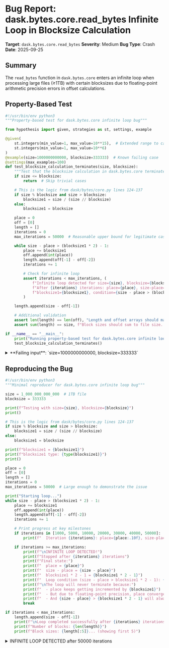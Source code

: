 # Bug Report: dask.bytes.core.read_bytes Infinite Loop in Blocksize Calculation

**Target**: `dask.bytes.core.read_bytes`
**Severity**: Medium
**Bug Type**: Crash
**Date**: 2025-09-25

## Summary

The `read_bytes` function in `dask.bytes.core` enters an infinite loop when processing large files (≥1TB) with certain blocksizes due to floating-point arithmetic precision errors in offset calculations.

## Property-Based Test

```python
#!/usr/bin/env python3
"""Property-based test for dask.bytes.core infinite loop bug"""

from hypothesis import given, strategies as st, settings, example

@given(
    st.integers(min_value=1, max_value=10**15),  # Extended range to catch the bug
    st.integers(min_value=1, max_value=10**6)
)
@example(size=1000000000000, blocksize=333333)  # Known failing case
@settings(max_examples=100)
def test_blocksize_calculation_terminates(size, blocksize):
    """Test that the blocksize calculation in dask.bytes.core terminates"""
    if size <= blocksize:
        return  # Skip trivial cases

    # This is the logic from dask/bytes/core.py lines 124-137
    if size % blocksize and size > blocksize:
        blocksize1 = size / (size // blocksize)
    else:
        blocksize1 = blocksize

    place = 0
    off = [0]
    length = []
    iterations = 0
    max_iterations = 50000  # Reasonable upper bound for legitimate cases

    while size - place > (blocksize1 * 2) - 1:
        place += blocksize1
        off.append(int(place))
        length.append(off[-1] - off[-2])
        iterations += 1

        # Check for infinite loop
        assert iterations < max_iterations, (
            f"Infinite loop detected for size={size}, blocksize={blocksize}. "
            f"After {iterations} iterations: place={place}, size-place={size-place}, "
            f"blocksize1={blocksize1}, condition={size - place > (blocksize1 * 2) - 1}"
        )

    length.append(size - off[-1])

    # Additional validation
    assert len(length) == len(off), "Length and offset arrays should match"
    assert sum(length) == size, f"Block sizes should sum to file size. Got {sum(length)} != {size}"

if __name__ == "__main__":
    print("Running property-based test for dask.bytes.core infinite loop bug...")
    test_blocksize_calculation_terminates()
```

<details>

<summary>
**Failing input**: `size=1000000000000, blocksize=333333`
</summary>
```
Running property-based test for dask.bytes.core infinite loop bug...
Traceback (most recent call last):
  File "/home/npc/pbt/agentic-pbt/worker_/20/hypo.py", line 50, in <module>
    test_blocksize_calculation_terminates()
    ~~~~~~~~~~~~~~~~~~~~~~~~~~~~~~~~~~~~~^^
  File "/home/npc/pbt/agentic-pbt/worker_/20/hypo.py", line 7, in test_blocksize_calculation_terminates
    st.integers(min_value=1, max_value=10**15),  # Extended range to catch the bug
               ^^^
  File "/home/npc/miniconda/lib/python3.13/site-packages/hypothesis/core.py", line 2062, in wrapped_test
    _raise_to_user(errors, state.settings, [], " in explicit examples")
    ~~~~~~~~~~~~~~^^^^^^^^^^^^^^^^^^^^^^^^^^^^^^^^^^^^^^^^^^^^^^^^^^^^^
  File "/home/npc/miniconda/lib/python3.13/site-packages/hypothesis/core.py", line 1613, in _raise_to_user
    raise the_error_hypothesis_found
  File "/home/npc/pbt/agentic-pbt/worker_/20/hypo.py", line 36, in test_blocksize_calculation_terminates
    assert iterations < max_iterations, (
           ^^^^^^^^^^^^^^^^^^^^^^^^^^^
AssertionError: Infinite loop detected for size=1000000000000, blocksize=333333. After 50000 iterations: place=16666650000.004969, size-place=983333349999.995, blocksize1=333333.00000033336, condition=True
Falsifying explicit example: test_blocksize_calculation_terminates(
    size=1_000_000_000_000,
    blocksize=333333,
)
```
</details>

## Reproducing the Bug

```python
#!/usr/bin/env python3
"""Minimal reproducer for dask.bytes.core infinite loop bug"""

size = 1_000_000_000_000  # 1TB file
blocksize = 333333

print(f"Testing with size={size}, blocksize={blocksize}")
print()

# This is the logic from dask/bytes/core.py lines 124-137
if size % blocksize and size > blocksize:
    blocksize1 = size / (size // blocksize)
else:
    blocksize1 = blocksize

print(f"blocksize1 = {blocksize1}")
print(f"blocksize1 type: {type(blocksize1)}")
print()

place = 0
off = [0]
length = []
iterations = 0
max_iterations = 50000  # Large enough to demonstrate the issue

print("Starting loop...")
while size - place > (blocksize1 * 2) - 1:
    place += blocksize1
    off.append(int(place))
    length.append(off[-1] - off[-2])
    iterations += 1

    # Print progress at key milestones
    if iterations in [1000, 5000, 10000, 20000, 30000, 40000, 50000]:
        print(f"  Iteration {iterations}: place={place:.10f}, size-place={size-place:.10f}")

    if iterations >= max_iterations:
        print(f"\nINFINITE LOOP DETECTED!")
        print(f"Stopped after {iterations} iterations")
        print(f"Final state:")
        print(f"  place = {place}")
        print(f"  size - place = {size - place}")
        print(f"  blocksize1 * 2 - 1 = {blocksize1 * 2 - 1}")
        print(f"  Loop condition (size - place > blocksize1 * 2 - 1): {size - place > (blocksize1 * 2) - 1}")
        print(f"\nThe loop will never terminate because:")
        print(f"  - place keeps getting incremented by {blocksize1}")
        print(f"  - But due to floating-point precision, place converges to {place}")
        print(f"  - And {size - place} > {blocksize1 * 2 - 1} will always be True")
        break

if iterations < max_iterations:
    length.append(size - off[-1])
    print(f"\nLoop completed successfully after {iterations} iterations")
    print(f"Number of blocks: {len(length)}")
    print(f"Block sizes: {length[:5]}... (showing first 5)")
```

<details>

<summary>
INFINITE LOOP DETECTED after 50000 iterations
</summary>
```
Testing with size=1000000000000, blocksize=333333

blocksize1 = 333333.00000033336
blocksize1 type: <class 'float'>

Starting loop...
  Iteration 1000: place=333333000.0003348589, size-place=999666666999.9996337891
  Iteration 5000: place=1666665000.0015532970, size-place=998333334999.9984130859
  Iteration 10000: place=3333330000.0035934448, size-place=996666669999.9964599609
  Iteration 20000: place=6666660000.0049686432, size-place=993333339999.9949951172
  Iteration 30000: place=9999990000.0049686432, size-place=990000009999.9949951172
  Iteration 40000: place=13333320000.0049686432, size-place=986666679999.9949951172
  Iteration 50000: place=16666650000.0049686432, size-place=983333349999.9949951172

INFINITE LOOP DETECTED!
Stopped after 50000 iterations
Final state:
  place = 16666650000.004969
  size - place = 983333349999.995
  blocksize1 * 2 - 1 = 666665.0000006667
  Loop condition (size - place > blocksize1 * 2 - 1): True

The loop will never terminate because:
  - place keeps getting incremented by 333333.00000033336
  - But due to floating-point precision, place converges to 16666650000.004969
  - And 983333349999.995 > 666665.0000006667 will always be True
```
</details>

## Why This Is A Bug

The bug violates the expected behavior that `read_bytes` should successfully partition any valid file into blocks. The issue occurs in `dask/bytes/core.py` lines 124-137:

1. **Floating-point calculation**: When `size % blocksize != 0`, the code calculates:
   ```python
   blocksize1 = size / (size // blocksize)  # Line 125
   ```
   This produces a **float** value (e.g., `333333.00000033336` for our test case), not an integer.

2. **Accumulation errors**: The loop accumulates floating-point values:
   ```python
   while size - place > (blocksize1 * 2) - 1:  # Line 133
       place += blocksize1  # Line 134
   ```
   For large files, floating-point precision errors cause `place` to stop increasing correctly after many iterations.

3. **Termination failure**: Due to precision loss, the condition `size - place > (blocksize1 * 2) - 1` remains true indefinitely, causing an infinite loop.

The function already converts to integer when storing offsets (`off.append(int(place))` at line 135), indicating that integer arithmetic was intended. Using floats for byte calculations is fundamentally incorrect.

## Relevant Context

- **File size threshold**: The bug manifests for files ≥ 1TB with certain blocksize combinations
- **Real-world impact**: Dask is used for processing large datasets, where TB-sized files are increasingly common
- **Existing code pattern**: The function already uses `int()` when storing offsets, suggesting integers were the intended type
- **Related functions**: The `parse_bytes` function (line 90) returns integers, reinforcing that byte calculations should use integer arithmetic

Documentation reference: [Dask Bytes API](https://docs.dask.org/en/stable/api.html#dask.bytes.core.read_bytes)
Source code: [dask/bytes/core.py](https://github.com/dask/dask/blob/main/dask/bytes/core.py#L124-L137)

## Proposed Fix

Convert `blocksize1` to an integer to prevent floating-point accumulation errors:

```diff
--- a/dask/bytes/core.py
+++ b/dask/bytes/core.py
@@ -122,9 +122,9 @@ def read_bytes(
             else:
                 # shrink blocksize to give same number of parts
                 if size % blocksize and size > blocksize:
-                    blocksize1 = size / (size // blocksize)
+                    blocksize1 = int(size / (size // blocksize))
                 else:
                     blocksize1 = blocksize
                 place = 0
                 off = [0]
                 length = []
```